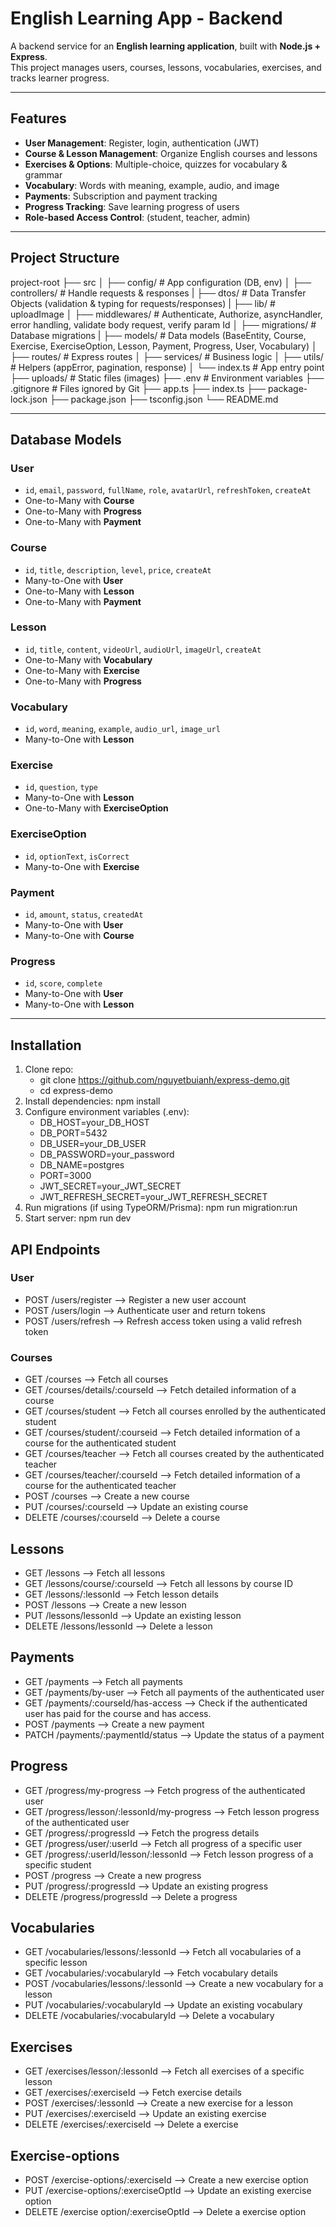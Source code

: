 # English Learning App - Backend

A backend service for an **English learning application**, built with **Node.js + Express**.  
This project manages users, courses, lessons, vocabularies, exercises, and tracks learner progress.

---

## Features

-  **User Management**: Register, login, authentication (JWT)
-  **Course & Lesson Management**: Organize English courses and lessons
-  **Exercises & Options**: Multiple-choice, quizzes for vocabulary & grammar
-  **Vocabulary**: Words with meaning, example, audio, and image
-  **Payments**: Subscription and payment tracking
-  **Progress Tracking**: Save learning progress of users
-  **Role-based Access Control**: (student, teacher, admin)

---

## Project Structure
project-root
├── src
│ ├── config/ # App configuration (DB, env)
│ ├── controllers/ # Handle requests & responses
| ├── dtos/  # Data Transfer Objects (validation & typing for requests/responses)
| ├── lib/ # uploadImage
│ ├── middlewares/ # Authenticate, Authorize, asyncHandler, error handling, validate body request, verify param Id
│ ├── migrations/ # Database migrations
| ├── models/ # Data models (BaseEntity, Course, Exercise, ExerciseOption, Lesson, Payment, Progress, User, Vocabulary)
│ ├── routes/ # Express routes
│ ├── services/ # Business logic
│ ├── utils/ # Helpers (appError, pagination, response)
│ └── index.ts # App entry point
├── uploads/ # Static files (images)
├── .env # Environment variables
├── .gitignore # Files ignored by Git
├── app.ts
├── index.ts
├── package-lock.json
├── package.json
├── tsconfig.json
└── README.md

---

## Database Models
### User
- `id`, `email`, `password`, `fullName`, `role`, `avatarUrl`, `refreshToken`, `createAt`
- One-to-Many with **Course**
- One-to-Many with **Progress**
- One-to-Many with **Payment**
  
### Course
- `id`, `title`, `description`, `level`, `price`, `createAt`
- Many-to-One with **User**
- One-to-Many with **Lesson**
- One-to-Many with **Payment**

### Lesson
- `id`, `title`, `content`, `videoUrl`, `audioUrl`, `imageUrl`, `createAt`
- One-to-Many with **Vocabulary**
- One-to-Many with **Exercise**
- One-to-Many with **Progress**

### Vocabulary
- `id`, `word`, `meaning`, `example`, `audio_url`, `image_url`
- Many-to-One with **Lesson**

### Exercise
- `id`, `question`, `type`
- Many-to-One with **Lesson**
- One-to-Many with **ExerciseOption**

### ExerciseOption
- `id`, `optionText`, `isCorrect`
- Many-to-One with **Exercise**

### Payment
- `id`, `amount`, `status`, `createdAt`
- Many-to-One with **User**
- Many-to-One with **Course**

### Progress
- `id`, `score`, `complete`
- Many-to-One with **User** 
- Many-to-One with **Lesson** 

---

## Installation

1. Clone repo:
     - git clone https://github.com/nguyetbuianh/express-demo.git
     - cd express-demo
3. Install dependencies:
     npm install
4. Configure environment variables (.env):
      - DB_HOST=your_DB_HOST
      - DB_PORT=5432
      - DB_USER=your_DB_USER  
      - DB_PASSWORD=your_password               
      - DB_NAME=postgres                       
      - PORT=3000
      - JWT_SECRET=your_JWT_SECRET
      - JWT_REFRESH_SECRET=your_JWT_REFRESH_SECRET
5. Run migrations (if using TypeORM/Prisma):
     npm run migration:run
6. Start server:
     npm run dev

## API Endpoints
### User
- POST /users/register --> Register a new user account
- POST /users/login --> Authenticate user and return tokens
- POST /users/refresh --> Refresh access token using a valid refresh token  

### Courses
- GET /courses --> Fetch all courses
- GET /courses/details/:courseId -->  Fetch detailed information of a course
- GET /courses/student --> Fetch all courses enrolled by the authenticated student 
- GET /courses/student/:courseid --> Fetch detailed information of a course for the authenticated student  
- GET /courses/teacher --> Fetch all courses created by the authenticated teacher  
- GET /courses/teacher/:courseId --> Fetch detailed information of a course for the authenticated teacher  
- POST /courses --> Create a new course
- PUT /courses/:courseId --> Update an existing course  
- DELETE /courses/:courseId --> Delete a course

## Lessons
- GET /lessons --> Fetch all lessons
- GET /lessons/course/:courseId --> Fetch all lessons by course ID
- GET /lessons/:lessonId --> Fetch lesson details
- POST /lessons --> Create a new lesson
- PUT /lessons/lessonId --> Update an existing lesson 
- DELETE /lessons/lessonId --> Delete a lesson

## Payments
- GET /payments --> Fetch all payments
- GET /payments/by-user --> Fetch all payments of the authenticated user  
- GET /payments/:courseId/has-access --> Check if the authenticated user has paid for the course and has access.
- POST /payments --> Create a new payment  
- PATCH /payments/:paymentId/status --> Update the status of a payment  

## Progress
- GET /progress/my-progress --> Fetch progress of the authenticated user  
- GET /progress/lesson/:lessonId/my-progress --> Fetch lesson progress of the authenticated user 
- GET /progress/:progressId --> Fetch the progress details
- GET /progress/user/:userId --> Fetch all progress of a specific user  
- GET /progress/:userId/lesson/:lessonId --> Fetch lesson progress of a specific student 
- POST /progress --> Create a new progress
- PUT /progress/:progressId --> Update an existing progress
- DELETE /progress/progressId --> Delete a progress

## Vocabularies
- GET /vocabularies/lessons/:lessonId --> Fetch all vocabularies of a specific lesson  
- GET /vocabularies/:vocabularyId --> Fetch vocabulary details
- POST /vocabularies/lessons/:lessonId --> Create a new vocabulary for a lesson 
- PUT /vocabularies/:vocabularyId --> Update an existing vocabulary 
- DELETE /vocabularies/:vocabularyId --> Delete a vocabulary

## Exercises
- GET /exercises/lesson/:lessonId --> Fetch all exercises of a specific lesson  
- GET /exercises/:exerciseId --> Fetch exercise details
- POST /exercises/:lessonId --> Create a new exercise for a lesson 
- PUT /exercises/:exerciseId --> Update an existing exercise
- DELETE /exercises/:exerciseId --> Delete a exercise

## Exercise-options
- POST /exercise-options/:exerciseId --> Create a new exercise option
- PUT /exercise-options/:exerciseOptId --> Update an existing exercise option
- DELETE /exercise option/:exerciseOptId --> Delete a exercise option





